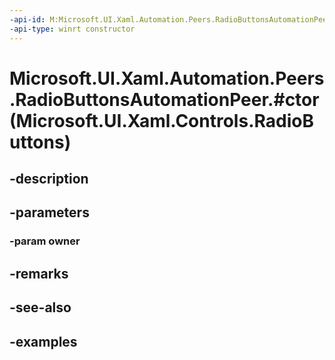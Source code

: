 ```yaml
---
-api-id: M:Microsoft.UI.Xaml.Automation.Peers.RadioButtonsAutomationPeer.#ctor(Microsoft.UI.Xaml.Controls.RadioButtons)
-api-type: winrt constructor
---
```


# Microsoft.UI.Xaml.Automation.Peers.RadioButtonsAutomationPeer.#ctor(Microsoft.UI.Xaml.Controls.RadioButtons)

<!--
public RadioButtonsAutomationPeer (Microsoft.UI.Xaml.Controls.RadioButtons owner);
-->


## -description

## -parameters

### -param owner

## -remarks

## -see-also

## -examples


